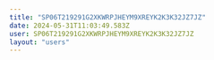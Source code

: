 ```yaml
---
title: "SP06T219291G2XKWRPJHEYM9XREYK2K3K32JZ7JZ"
date: 2024-05-31T11:03:49.583Z
user: SP06T219291G2XKWRPJHEYM9XREYK2K3K32JZ7JZ
layout: "users"
---
```

    